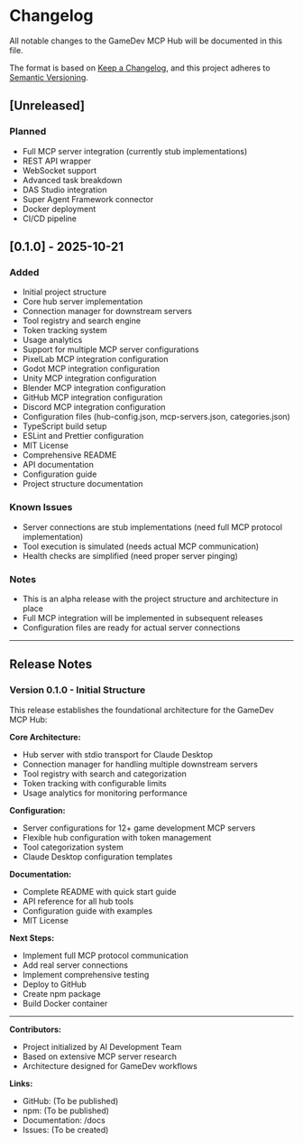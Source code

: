 # Changelog

All notable changes to the GameDev MCP Hub will be documented in this file.

The format is based on [Keep a Changelog](https://keepachangelog.com/en/1.0.0/),
and this project adheres to [Semantic Versioning](https://semver.org/spec/v2.0.0.html).

## [Unreleased]

### Planned
- Full MCP server integration (currently stub implementations)
- REST API wrapper
- WebSocket support
- Advanced task breakdown
- DAS Studio integration
- Super Agent Framework connector
- Docker deployment
- CI/CD pipeline

## [0.1.0] - 2025-10-21

### Added
- Initial project structure
- Core hub server implementation
- Connection manager for downstream servers
- Tool registry and search engine
- Token tracking system
- Usage analytics
- Support for multiple MCP server configurations
- PixelLab MCP integration configuration
- Godot MCP integration configuration  
- Unity MCP integration configuration
- Blender MCP integration configuration
- GitHub MCP integration configuration
- Discord MCP integration configuration
- Configuration files (hub-config.json, mcp-servers.json, categories.json)
- TypeScript build setup
- ESLint and Prettier configuration
- MIT License
- Comprehensive README
- API documentation
- Configuration guide
- Project structure documentation

### Known Issues
- Server connections are stub implementations (need full MCP protocol implementation)
- Tool execution is simulated (needs actual MCP communication)
- Health checks are simplified (need proper server pinging)

### Notes
- This is an alpha release with the project structure and architecture in place
- Full MCP integration will be implemented in subsequent releases
- Configuration files are ready for actual server connections

---

## Release Notes

### Version 0.1.0 - Initial Structure

This release establishes the foundational architecture for the GameDev MCP Hub:

**Core Architecture:**
- Hub server with stdio transport for Claude Desktop
- Connection manager for handling multiple downstream servers
- Tool registry with search and categorization
- Token tracking with configurable limits
- Usage analytics for monitoring performance

**Configuration:**
- Server configurations for 12+ game development MCP servers
- Flexible hub configuration with token management
- Tool categorization system
- Claude Desktop configuration templates

**Documentation:**
- Complete README with quick start guide
- API reference for all hub tools
- Configuration guide with examples
- MIT License

**Next Steps:**
- Implement full MCP protocol communication
- Add real server connections
- Implement comprehensive testing
- Deploy to GitHub
- Create npm package
- Build Docker container

---

**Contributors:**
- Project initialized by AI Development Team
- Based on extensive MCP server research
- Architecture designed for GameDev workflows

**Links:**
- GitHub: (To be published)
- npm: (To be published)
- Documentation: /docs
- Issues: (To be created)

